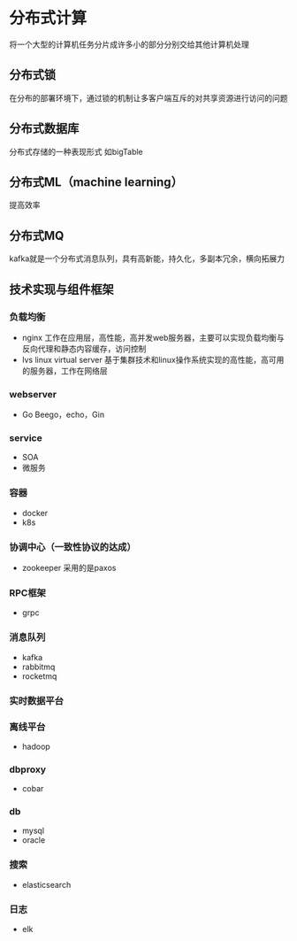 # 分布式计算
将一个大型的计算机任务分片成许多小的部分分别交给其他计算机处理  
## 分布式锁
在分布的部署环境下，通过锁的机制让多客户端互斥的对共享资源进行访问的问题
## 分布式数据库
分布式存储的一种表现形式 如bigTable
## 分布式ML（machine learning）
提高效率
## 分布式MQ
kafka就是一个分布式消息队列，具有高新能，持久化，多副本冗余，横向拓展力
## 技术实现与组件框架
### 负载均衡
+ nginx
  工作在应用层，高性能，高并发web服务器，主要可以实现负载均衡与反向代理和静态内容缓存，访问控制
+ lvs
  linux virtual server 基于集群技术和linux操作系统实现的高性能，高可用的服务器，工作在网络层
### webserver
+ Go
  Beego，echo，Gin
### service
+ SOA
+ 微服务
### 容器
+ docker
+ k8s
### 协调中心（一致性协议的达成）
+ zookeeper
  采用的是paxos
### RPC框架
+ grpc
### 消息队列
+ kafka
+ rabbitmq
+ rocketmq
### 实时数据平台
### 离线平台
+ hadoop
### dbproxy
+ cobar
### db
+ mysql
+ oracle
### 搜索
+ elasticsearch
### 日志
+ elk
